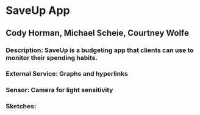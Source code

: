 # SaveUp App
## Cody Horman, Michael Scheie, Courtney Wolfe
### Description: SaveUp is a budgeting app that clients can use to monitor their spending habits.
### External Service: Graphs and hyperlinks
### Sensor: Camera for light sensitivity
### Sketches: 
